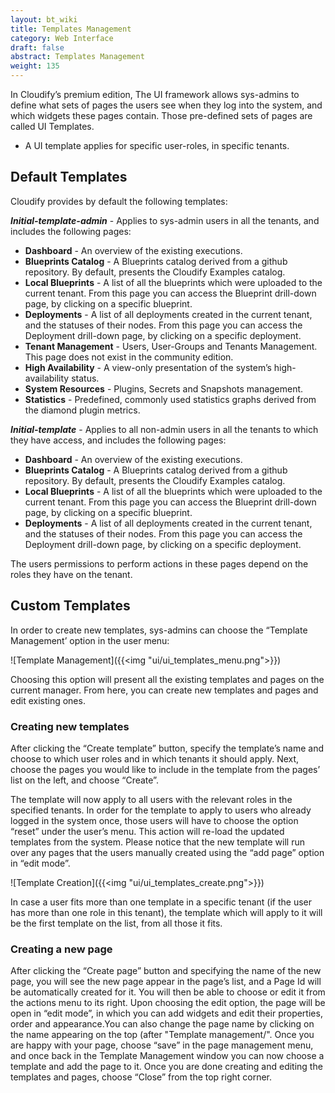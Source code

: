```yaml
---
layout: bt_wiki
title: Templates Management
category: Web Interface
draft: false
abstract: Templates Management
weight: 135
---
```


In Cloudify’s premium edition, The UI framework allows sys-admins to define what sets of pages the users see when they log into the system, and which widgets these pages contain. Those pre-defined sets of pages are called UI Templates. 

* A UI template applies for specific user-roles, in specific tenants.


## Default Templates
Cloudify provides by default the following templates: 

***Initial-template-admin*** - Applies to sys-admin users in all the tenants, and includes the following pages: 
* **Dashboard**  - An overview of the existing executions. 
* **Blueprints Catalog** - A Blueprints catalog derived from a github repository. By default, presents the Cloudify Examples catalog. 
* **Local Blueprints** - A list of all the blueprints which were uploaded to the current tenant.  From this page you can access the Blueprint drill-down page, by clicking on a specific blueprint.  
* **Deployments** - A list of all deployments created in the current tenant, and the statuses of their nodes. From this page you can access the Deployment drill-down page, by clicking on a specific deployment. 
* **Tenant Management** - Users, User-Groups and Tenants Management. This page does not exist in the community edition. 
* **High Availability** - A view-only presentation of the system’s high-availability status. 
* **System Resources** - Plugins, Secrets and Snapshots management. 
* **Statistics** - Predefined, commonly used statistics graphs derived from the diamond plugin metrics. 


***Initial-template*** - Applies to all non-admin users in all the tenants to which they have access, and includes the following pages: 

* **Dashboard**  - An overview of the existing executions. 
* **Blueprints Catalog** - A Blueprints catalog derived from a github repository. By default, presents the Cloudify Examples catalog. 
* **Local Blueprints** - A list of all the blueprints which were uploaded to the current tenant.  From this page you can access the Blueprint drill-down page, by clicking on a specific blueprint.   
* **Deployments** - A list of all deployments created in the current tenant, and the statuses of their nodes. From this page you can access the Deployment drill-down page, by clicking on a specific deployment. 

The users permissions to perform actions in these pages depend on the roles they have on the tenant.

## Custom Templates
In order to create new templates, sys-admins can choose the “Template Management’ option in the user menu: 

![Template Management]({{<img "ui/ui_templates_menu.png">}})


Choosing this option will present all the existing templates and pages on the current manager. From here, you can create new templates and pages and edit existing ones.  


### Creating new templates

After clicking the “Create template” button, specify the template’s name and choose to which user roles and in which tenants it should apply. 
Next, choose the pages you would like to include in the template from the pages’ list on the left, and choose “Create”. 

The template will now apply to all users with the relevant roles in the specified tenants. 
In order for the template to apply to users who already logged in the system once, those users will have to choose the option “reset” under the user’s menu. This action will re-load the updated templates from the system. Please notice that the new template will run over any pages that the users manually created using the “add page” option in “edit mode”. 

![Template Creation]({{<img "ui/ui_templates_create.png">}})

In case a user fits more than one template in a specific tenant (if the user has more than one role in this tenant), the template which will apply to it will be the first template on the list, from all those it fits.

### Creating a new page

After clicking the “Create page”  button and specifying the name of the new page, you will see the new page appear in the page’s list, and a Page Id will be automatically created for it. You will then be able to choose or edit it from the actions menu to its right. 
Upon choosing the edit option, the page will be open in “edit mode”, in which you can add widgets and edit their properties, order and appearance.You can also change the page name by clicking on the name appearing on the top (after "Template management/". 
Once you are happy with your page, choose “save” in the page management menu, and once back in the Template Management window you can now choose a template and add the page to it. 
Once  you are done creating and editing the templates and pages, choose “Close” from the top right corner. 


